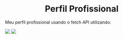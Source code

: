 <h1 align='center'> Perfil Profissional </h1>
<p align="justify">Meu perfil profissional usando o fetch API utilizando:</p>
<img src="https://img.shields.io/static/v1?label=%20&message=JavaScript&color=yellow&labelColor=575757&style=flat&logo=javascript" /> <img src="https://img.shields.io/static/v1?label=%20&message=JavaScript&color=yellow&labelColor=575757&style=flat&logo=react" />
